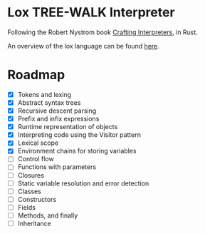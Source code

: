 # Lox TREE-WALK Interpreter

Following the Robert Nystrom book [Crafting Interpreters](http://www.craftinginterpreters.com/), in Rust.

An overview of the lox language can be found [here](http://www.craftinginterpreters.com/the-lox-language.html).

# Roadmap
- [X] Tokens and lexing
- [X] Abstract syntax trees
- [X] Recursive descent parsing
- [X] Prefix and infix expressions
- [X] Runtime representation of objects
- [X] Interpreting code using the Visitor pattern
- [X] Lexical scope
- [X] Environment chains for storing variables
- [ ] Control flow
- [ ] Functions with parameters
- [ ] Closures
- [ ] Static variable resolution and error detection
- [ ] Classes
- [ ] Constructors
- [ ] Fields
- [ ] Methods, and finally
- [ ] Inheritance
